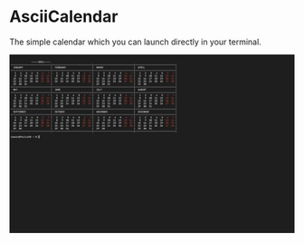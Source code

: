 # AsciiCalendar
The simple calendar which you can launch directly in your terminal.

![](https://github.com/losimen/AsciiCalendar/blob/master/demo.jpg?raw=true)
